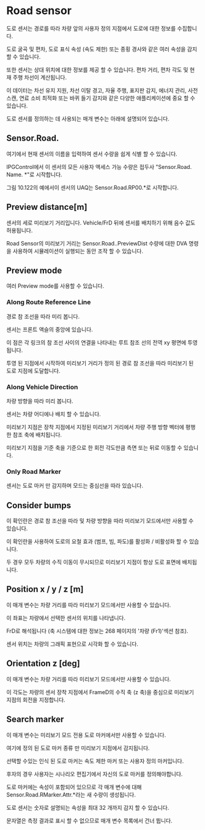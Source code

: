 # Road sensor

도로 센서는 경로를 따라 차량 앞의 사용자 정의 지점에서 도로에 대한 정보를 수집합니다.

도로 굴곡 및 편차, 도로 표식 속성 (속도 제한) 또는 종횡 경사와 같은 여러 속성을 감지 할 수 있습니다.

또한 센서는 상대 위치에 대한 정보를 제공 할 수 있습니다. 편차 거리, 편차 각도 및 현재 주행 차선이 계산됩니다.

이 데이터는 차선 유지 지원, 차선 이탈 경고, 자율 주행, 표지판 감지, 에너지 관리, 사전 스캔, 연료 소비 최적화 또는 바퀴 들기 감지와 같은 다양한 애플리케이션에 중요 할 수 있습니다.

도로 센서를 정의하는 데 사용되는 매개 변수는 아래에 설명되어 있습니다.

## Sensor.Road. 

여기에서 현재 센서의 이름을 입력하여 센서 수량을 쉽게 식별 할 수 있습니다. 

IPGControl에서 이 센서의 모든 사용자 액세스 가능 수량은 접두사 "Sensor.Road. Name. *"로 시작합니다. 

그림 10.122의 예에서이 센서의 UAQ는 Sensor.Road.RP00.*로 시작합니다.

## Preview distance[m]

센서의 세로 미리보기 거리입니다. Vehicle/FrD 뒤에 센서를 배치하기 위해 음수 값도 허용됩니다. 

Road Sensor의 미리보기 거리는 Sensor.Road.<name>.PreviewDist 수량에 대한 DVA 명령을 사용하여 시뮬레이션이 실행되는 동안 조작 할 수 있습니다.
  
## Preview mode

여러 Preview mode를 사용할 수 있습니다.

### Along Route Reference Line

경로 참 조선을 따라 미리 봅니다. 

센서는 프론트 액슬의 중앙에 있습니다. 

이 점은 각 링크의 참 조선 사이의 연결을 나타내는 루트 참조 선의 전역 xy 평면에 투영됩니다. 

투영 된 지점에서 시작하여 미리보기 거리가 정의 된 경로 참 조선을 따라 미리보기 된 도로 지점에 도달합니다.

### Along Vehicle Direction

차량 방향을 따라 미리 봅니다. 

센서는 차량 어디에나 배치 할 수 있습니다. 

미리보기 지점은 장착 지점에서 지정된 미리보기 거리에서 차량 주행 방향 벡터에 평행 한 참조 축에 배치됩니다.

미리보기 지점을 기준 축을 기준으로 한 회전 각도만큼 측면 또는 뒤로 이동할 수 있습니다.

### Only Road Marker

센서는 도로 마커 만 감지하며 모드는 중심선을 따라 있습니다.


## Consider bumps

이 확인란은 경로 참 조선을 따라 및 차량 방향을 따라 미리보기 모드에서만 사용할 수 있습니다. 

이 확인란을 사용하여 도로의 요철 효과 (범프, 빔, 파도)를 활성화 / 비활성화 할 수 있습니다. 

두 경우 모두 차량의 수직 이동이 무시되므로 미리보기 지점이 항상 도로 표면에 배치됩니다.


## Position x / y / z [m]

이 매개 변수는 차량 거리를 따라 미리보기 모드에서만 사용할 수 있습니다. 

이 좌표는 차량에서 선택한 센서의 위치를 나타냅니다. 

FrD로 해석됩니다 (축 시스템에 대한 정보는 268 페이지의 '차량 (Fr1)'섹션 참조). 

센서 위치는 차량의 그래픽 표현으로 시각화 할 수 있습니다.

## Orientation z [deg]

이 매개 변수는 차량 거리를 따라 미리보기 모드에서만 사용할 수 있습니다.

이 각도는 차량의 센서 장착 지점에서 FrameD의 수직 축 (z 축)을 중심으로 미리보기 지점의 회전을 지정합니다.

## Search marker

이 매개 변수는 미리보기 모드 전용 도로 마커에서만 사용할 수 있습니다. 

여기에 정의 된 도로 마커 종류 만 미리보기 지점에서 감지됩니다. 

선택할 수있는 인식 된 도로 마커는 속도 제한 마커 또는 사용자 정의 마커입니다. 

후자의 경우 사용자는 시나리오 편집기에서 자신의 도로 마커를 정의해야합니다. 

도로 마커에는 속성이 포함되어 있으므로 각 매개 변수에 대해 Sensor.Road.RMarker.Attr.*라는 새 수량이 생성됩니다. 

도로 센서는 숫자로 설명되는 속성을 최대 32 개까지 감지 할 수 있습니다. 

문자열은 측정 결과로 표시 할 수 없으므로 매개 변수 목록에서 건너 뜁니다.
